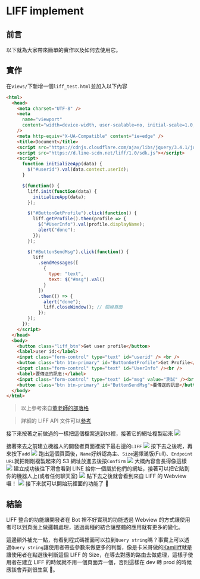 # LIFF implement

## 前言

以下就為大家帶來簡單的實作以及如何去使用它。

## 實作

在`views/`下新增一個`liff_test.html`並加入以下內容

```html
<html>
  <head>
    <meta charset="UTF-8" />
    <meta
      name="viewport"
      content="width=device-width, user-scalable=no, initial-scale=1.0, maximum-scale=1.0, minimum-scale=1.0"
    />
    <meta http-equiv="X-UA-Compatible" content="ie=edge" />
    <title>Document</title>
    <script src="https://cdnjs.cloudflare.com/ajax/libs/jquery/3.4.1/jquery.js"></script>
    <script src="https://d.line-scdn.net/liff/1.0/sdk.js"></script>
    <script>
      function initializeApp(data) {
        $("#userid").val(data.context.userId);
      }

      $(function() {
        liff.init(function(data) {
          initializeApp(data);
        });

        $("#ButtonGetProfile").click(function() {
          liff.getProfile().then(profile => {
            $("#UserInfo").val(profile.displayName);
            alert("done");
          });
        });

        $("#ButtonSendMsg").click(function() {
          liff
            .sendMessages([
              {
                type: "text",
                text: $("#msg").val()
              }
            ])
            .then(() => {
              alert("done");
              liff.closeWindow(); // 關掉頁面
            });
        });
      });
    </script>
  </head>
  <body>
    <button class="liff_btn">Get user profile</button>
    <label>user id:</label>
    <input class="form-control" type="text" id="userid" /> <br />
    <button class="btn btn-primary" id="ButtonGetProfile">Get Profile</button>
    <input class="form-control" type="text" id="UserInfo" /><br />
    <label>要傳送的訊息:</label>
    <input class="form-control" type="text" id="msg" value="測試" /><br />
    <button class="btn btn-primary" id="ButtonSendMsg">要傳送的訊息</button>
  </body>
</html>
```

> 以上參考來自[董老師的部落格](http://studyhost.blogspot.com/2018/06/linebot23-line-liff-app.html)

> 詳細的 LIFF API 文件可以[參考](https://developers.line.biz/en/reference/liff/)

接下來按著之前做過的一樣把這個檔案送到`S3`裡，接著它的網址複製起來
![](https://i.imgur.com/wgVJ9js.png)

接著來去之前建立機器人的開發者頁面裡按下最右邊的`LIFF`
![](https://i.imgur.com/B593Hdt.png)
按下去之後呢，再來按下`add`
![](https://i.imgur.com/5dNr9G7.png)
跑出這個頁面後，`Name`好辨認為主、`Size`選擇滿版(Full)、`Endpoint URL`就把剛剛複製起來的 S3 網址放進去後按`Confirm`
![](https://i.imgur.com/NQD9Mwv.png)
大概內容會長得像這樣
![](https://i.imgur.com/WoTYxpv.png)
建立成功後往下滑會看到 LINE 給你一個屬於他們的網址，接著可以把它貼到你的機器人上(或者任何聊天室)
![](https://i.imgur.com/wN69WDJ.png)
點下去之後就會看到來自 LIFF 的 Webview 囉！
![](https://i.imgur.com/aYztzUi.jpg)
接下來就可以開始玩裡面的功能了 🤣

## 結論

LIFF 整合的功能讓開發者在 Bot 裡不好實現的功能透過 Webview 的方式讓使用者可以到頁面上做邏輯處理，透過兩種的結合讓整體的應用就有更多的變化。

這邊額外補充一點，有看到程式碼裡面可以拉到`Query string`嗎？事實上可以透過`Query string`讓使用者帶些參數來做更多的判斷，像是卡米哥做的[Kamiliff](https://github.com/etrex/kamiliff)就是讓使用者在點選後判斷這個 LIFF 的 Size，在導去對應的路由去做處理，這樣子使用者在建立 LIFF 的時候就不用一個頁面弄一個，否則這樣在 dev 轉 prod 的時候應該會弄到很生氣 🤣。
